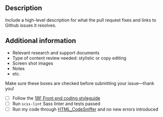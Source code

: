 <!-- Please feel free to remove whatever sections/lines in this aren't relevant. 

## Title Line Template: [Website] - [UI component]: [Brief statement describing what this pull request solves.]

Use the title line as the title of your pull request, then delete these lines.

Website: Issues that impact standards.usa.gov look, feel or functionality.
UI component: Issues that impact the look, feel or functionality of the standards themselves.

-->

## Description

Include a high-level description for what the pull request fixes and links to Github issues it resolves.

## Additional information

* Relevant research and support documents
* Type of content review needed: stylistic or copy editing
* Screen shot images
* Notes
* etc.

Make sure these boxes are checked before submitting your issue—thank you!

- [ ] Follow the [18F Front end coding styleguide](https://pages.18f.gov/frontend/#css)
- [ ] Run `scss-lint` Sass linter and tests passed
- [ ] Run my code through [HTML_CodeSniffer](http://squizlabs.github.io/HTML_CodeSniffer/) and no new errors introduced
